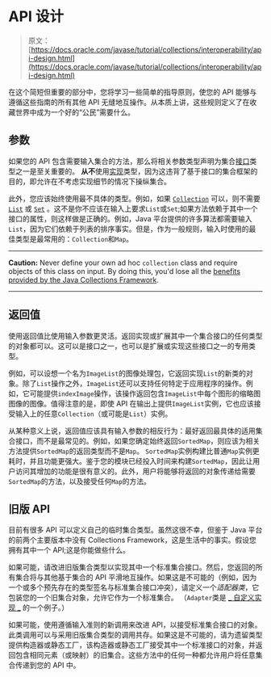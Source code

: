 # API 设计

> 原文： [https://docs.oracle.com/javase/tutorial/collections/interoperability/api-design.html](https://docs.oracle.com/javase/tutorial/collections/interoperability/api-design.html)

在这个简短但重要的部分中，您将学习一些简单的指导原则，使您的 API 能够与遵循这些指南的所有其他 API 无缝地互操作。从本质上讲，这些规则定义了在收藏世界中成为一个好的“公民”需要什么。

## 参数

如果您的 API 包含需要输入集合的方法，那么将相关参数类型声明为集合[接口](../interfaces/index.html)类型之一是至关重要的。 **从不**使用[实现](../implementations/index.html)类型，因为这违背了基于接口的集合框架的目的，即允许在不考虑实现细节的情况下操纵集合。

此外，您应该始终使用最不具体的类型。例如，如果 [`Collection`](../interfaces/collection.html) 可以，则不需要 [`List`](../interfaces/list.html) 或 [`Set`](../interfaces/set.html) 。这不是你不应该在输入上要求`List`或`Set`;如果方法依赖于其中一个接口的属性，则这样做是正确的。例如，Java 平台提供的许多算法都需要输入`List`，因为它们依赖于列表的排序事实。但是，作为一般规则，输入时使用的最佳类型是最常用的：`Collection`和`Map`。

* * *

**Caution:** Never define your own ad hoc `collection` class and require objects of this class on input. By doing this, you'd lose all the [benefits provided by the Java Collections Framework](../intro/index.html).

* * *

## 返回值

使用返回值比使用输入参数更灵活。返回实现或扩展其中一个集合接口的任何类型的对象都可以。这可以是接口之一，也可以是扩展或实现这些接口之一的专用类型。

例如，可以设想一个名为`ImageList`的图像处理包，它返回实现`List`的新类的对象。除了`List`操作之外，`ImageList`还可以支持任何特定于应用程序的操作。例如，它可能提供`indexImage`操作，该操作返回包含`ImageList`中每个图形的缩略图图像的图像。值得注意的是，即使 API 在输出上提供`ImageList`实例，它也应该接受输入上的任意`Collection`（或可能是`List`）实例。

从某种意义上说，返回值应该具有输入参数的相反行为：最好返回最具体的适用集合接口，而不是最常见的。例如，如果您确定始终返回`SortedMap`，则应该为相关方法提供`SortedMap`的返回类型而不是`Map`。 `SortedMap`实例构建比普通`Map`实例更耗时，并且功能更强大。鉴于您的模块已经投入时间来构建`SortedMap`，因此让用户访问其增加的功能是很有意义的。此外，用户将能够将返回的对象传递给需要`SortedMap`的方法，以及接受任何`Map`的方法。

## 旧版 API

目前有很多 API 可以定义自己的临时集合类型。虽然这很不幸，但鉴于 Java 平台的前两个主要版本中没有 Collections Framework，这是生活中的事实。假设您拥有其中一个 API;这是你能做些什么。

如果可能，请改进旧版集合类型以实现其中一个标准集合接口。然后，您返回的所有集合将与其他基于集合的 API 平滑地互操作。如果这是不可能的（例如，因为一个或多个预先存在的类型签名与标准集合接口冲突），请定义一个*适配器类*，它包装您的一个旧集合对象，允许它作为一个标准集合。 （`Adapter`类是 [_ 自定义实现 _](../custom-implementations/index.html) 的一个例子。）

如果可能，使用遵循输入准则的新调用来改进 API，以接受标准集合接口的对象。此类调用可以与采用旧版集合类型的调用共存。如果这是不可能的，请为遗留类型提供构造器或静态工厂，该构造器或静态工厂接受其中一个标准接口的对象，并返回包含相同元素（或映射）的旧集合。这些方法中的任何一种都允许用户将任意集合传递到您的 API 中。